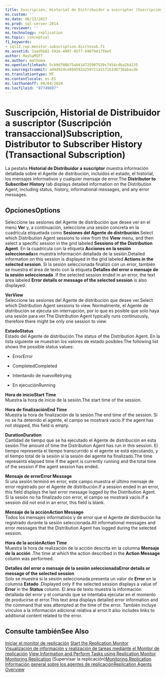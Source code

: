 ```yaml
---
title: Suscripción, Historial de Distribuidor a suscriptor (Suscripción transaccional) | Microsoft Docs
ms.custom: ''
ms.date: 06/13/2017
ms.prod: sql-server-2014
ms.reviewer: ''
ms.technology: replication
ms.topic: conceptual
f1_keywords:
- sql12.rep.monitor.subscription.disttosub.f1
ms.assetid: 1aad5b82-592e-4907-92f7-b90794175be5
author: MashaMSFT
ms.author: mathoma
ms.openlocfilehash: 5cb9d708b75a9414725907530c7454cdba26d135
ms.sourcegitcommit: ad4d92dce894592a259721a1571b1d8736abacdb
ms.translationtype: MT
ms.contentlocale: es-ES
ms.lasthandoff: 08/04/2020
ms.locfileid: "87749697"
---
```

# <a name="subscription-distributor-to-subscriber-history-transactional-subscription"></a><span data-ttu-id="9d487-102">Suscripción, Historial de Distribuidor a suscriptor (Suscripción transaccional)</span><span class="sxs-lookup"><span data-stu-id="9d487-102">Subscription, Distributor to Subscriber History (Transactional Subscription)</span></span>
  <span data-ttu-id="9d487-103">La pestaña **Historial de Distribuidor a suscriptor** muestra información detallada sobre el Agente de distribución, incluidos el estado, el historial, los mensajes informativos y cualquier mensaje de error.</span><span class="sxs-lookup"><span data-stu-id="9d487-103">The **Distributor to Subscriber History** tab displays detailed information on the Distribution Agent, including status, history, informational messages, and any error messages.</span></span>  
  
## <a name="options"></a><span data-ttu-id="9d487-104">Opciones</span><span class="sxs-lookup"><span data-stu-id="9d487-104">Options</span></span>  
 <span data-ttu-id="9d487-105">Seleccione las sesiones del Agente de distribución que desee ver en el menú **Ver** y, a continuación, seleccione una sesión concreta en la cuadrícula etiquetada como **Sesiones del Agente de distribución**.</span><span class="sxs-lookup"><span data-stu-id="9d487-105">Select which Distribution Agent sessions to view from the **View** menu, and then select a specific session in the grid labeled **Sessions of the Distribution Agent**.</span></span> <span data-ttu-id="9d487-106">En la cuadrícula con la etiqueta **Acciones en la sesión seleccionada**se muestra información detallada de la sesión.</span><span class="sxs-lookup"><span data-stu-id="9d487-106">Detailed information on this session is displayed in the grid labeled **Actions in the selected session**.</span></span> <span data-ttu-id="9d487-107">Si la sesión seleccionada finalizó con un error, también se muestra el área de texto con la etiqueta **Detalles del error o mensaje de la sesión seleccionada** .</span><span class="sxs-lookup"><span data-stu-id="9d487-107">If the selected session ended in an error, the text area labeled **Error details or message of the selected session** is also displayed.</span></span>  
  
 <span data-ttu-id="9d487-108">**Ver**</span><span class="sxs-lookup"><span data-stu-id="9d487-108">**View**</span></span>  
 <span data-ttu-id="9d487-109">Seleccione las sesiones del Agente de distribución que desee ver.</span><span class="sxs-lookup"><span data-stu-id="9d487-109">Select which Distribution Agent sessions to view.</span></span> <span data-ttu-id="9d487-110">Normalmente, el Agente de distribución se ejecuta sin interrupción, por lo que es posible que solo haya una sesión para ver.</span><span class="sxs-lookup"><span data-stu-id="9d487-110">The Distribution Agent typically runs continuously, therefore there might be only one session to view.</span></span>  
  
 <span data-ttu-id="9d487-111">**Estado**</span><span class="sxs-lookup"><span data-stu-id="9d487-111">**Status**</span></span>  
 <span data-ttu-id="9d487-112">Estado del Agente de distribución.</span><span class="sxs-lookup"><span data-stu-id="9d487-112">The status of the Distribution Agent.</span></span> <span data-ttu-id="9d487-113">En la lista siguiente se muestran los valores de estado posibles:</span><span class="sxs-lookup"><span data-stu-id="9d487-113">The following list shows the possible status values:</span></span>  
  
-   <span data-ttu-id="9d487-114">Error</span><span class="sxs-lookup"><span data-stu-id="9d487-114">Error</span></span>  
  
-   <span data-ttu-id="9d487-115">Completed</span><span class="sxs-lookup"><span data-stu-id="9d487-115">Completed</span></span>  
  
-   <span data-ttu-id="9d487-116">Intentando de nuevo</span><span class="sxs-lookup"><span data-stu-id="9d487-116">Retrying</span></span>  
  
-   <span data-ttu-id="9d487-117">En ejecución</span><span class="sxs-lookup"><span data-stu-id="9d487-117">Running</span></span>  
  
 <span data-ttu-id="9d487-118">**Hora de inicio**</span><span class="sxs-lookup"><span data-stu-id="9d487-118">**Start Time**</span></span>  
 <span data-ttu-id="9d487-119">Muestra la hora de inicio de la sesión.</span><span class="sxs-lookup"><span data-stu-id="9d487-119">The start time of the session.</span></span>  
  
 <span data-ttu-id="9d487-120">**Hora de finalización**</span><span class="sxs-lookup"><span data-stu-id="9d487-120">**End Time**</span></span>  
 <span data-ttu-id="9d487-121">Muestra la hora de finalización de la sesión.</span><span class="sxs-lookup"><span data-stu-id="9d487-121">The end time of the session.</span></span> <span data-ttu-id="9d487-122">Si no se ha detenido el agente, el campo se mostrará vacío.</span><span class="sxs-lookup"><span data-stu-id="9d487-122">If the agent has not stopped, this field is empty.</span></span>  
  
 <span data-ttu-id="9d487-123">**Duration**</span><span class="sxs-lookup"><span data-stu-id="9d487-123">**Duration**</span></span>  
 <span data-ttu-id="9d487-124">Cantidad de tiempo que se ha ejecutado el Agente de distribución en esta sesión.</span><span class="sxs-lookup"><span data-stu-id="9d487-124">The amount of time the Distribution Agent has run in this session.</span></span> <span data-ttu-id="9d487-125">El tiempo representa el tiempo transcurrido si el agente se está ejecutando, y el tiempo total de la sesión si la sesión del agente ha finalizado.</span><span class="sxs-lookup"><span data-stu-id="9d487-125">The time represents elapsed time if the agent is currently running and the total time of the session if the agent session has ended.</span></span>  
  
 <span data-ttu-id="9d487-126">**Mensaje de error**</span><span class="sxs-lookup"><span data-stu-id="9d487-126">**Error Message**</span></span>  
 <span data-ttu-id="9d487-127">Si una sesión terminó en error, este campo muestra el último mensaje de error registrado por el Agente de distribución.</span><span class="sxs-lookup"><span data-stu-id="9d487-127">If a session ended in an error, this field displays the last error message logged by the Distribution Agent.</span></span> <span data-ttu-id="9d487-128">Si la sesión no ha finalizado con error, el campo se mostrará vacío.</span><span class="sxs-lookup"><span data-stu-id="9d487-128">If a session did not end in an error, this field is blank.</span></span>  
  
 <span data-ttu-id="9d487-129">**Mensaje de la acción**</span><span class="sxs-lookup"><span data-stu-id="9d487-129">**Action Message**</span></span>  
 <span data-ttu-id="9d487-130">Todos los mensajes informativos y de error que el Agente de distribución ha registrado durante la sesión seleccionada.</span><span class="sxs-lookup"><span data-stu-id="9d487-130">All informational messages and error messages that the Distribution Agent has logged during the selected session.</span></span>  
  
 <span data-ttu-id="9d487-131">**Hora de la acción**</span><span class="sxs-lookup"><span data-stu-id="9d487-131">**Action Time**</span></span>  
 <span data-ttu-id="9d487-132">Muestra la hora de realización de la acción descrita en la columna **Mensaje de la acción** .</span><span class="sxs-lookup"><span data-stu-id="9d487-132">The time at which the action described in the **Action Message** column was performed.</span></span>  
  
 <span data-ttu-id="9d487-133">**Detalles del error o mensaje de la sesión seleccionada**</span><span class="sxs-lookup"><span data-stu-id="9d487-133">**Error details or message of the selected session**</span></span>  
 <span data-ttu-id="9d487-134">Solo se muestra si la sesión seleccionada presenta un valor de **Error** en la columna **Estado** .</span><span class="sxs-lookup"><span data-stu-id="9d487-134">Displayed only if the selected session displays a value of **Error** in the **Status** column.</span></span> <span data-ttu-id="9d487-135">El área de texto muestra la información detallada del error y el comando que se intentaba ejecutar en el momento de producirse el error.</span><span class="sxs-lookup"><span data-stu-id="9d487-135">This text area displays detailed error information and the command that was attempted at the time of the error.</span></span> <span data-ttu-id="9d487-136">También incluye vínculos a la información adicional relativa al error.</span><span class="sxs-lookup"><span data-stu-id="9d487-136">It also includes links to additional content related to the error.</span></span>  
  
## <a name="see-also"></a><span data-ttu-id="9d487-137">Consulte también</span><span class="sxs-lookup"><span data-stu-id="9d487-137">See Also</span></span>  
 <span data-ttu-id="9d487-138">[Iniciar el monitor de replicación](monitor/start-the-replication-monitor.md) </span><span class="sxs-lookup"><span data-stu-id="9d487-138">[Start the Replication Monitor](monitor/start-the-replication-monitor.md) </span></span>  
 <span data-ttu-id="9d487-139">[Visualización de información y realización de tareas mediante el Monitor de replicación](monitor/view-information-and-perform-tasks-replication-monitor.md) </span><span class="sxs-lookup"><span data-stu-id="9d487-139">[View Information and Perform Tasks using Replication Monitor](monitor/view-information-and-perform-tasks-replication-monitor.md) </span></span>  
 <span data-ttu-id="9d487-140">[Monitoring Replication](monitoring-replication.md)  (Supervisar la replicación)</span><span class="sxs-lookup"><span data-stu-id="9d487-140">[Monitoring Replication](monitoring-replication.md) </span></span>  
 [<span data-ttu-id="9d487-141">Información general sobre los agentes de replicación</span><span class="sxs-lookup"><span data-stu-id="9d487-141">Replication Agents Overview</span></span>](agents/replication-agents-overview.md)  
  
  
